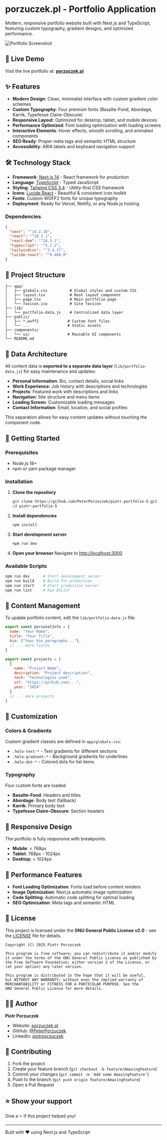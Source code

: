 # porzuczek.pl - Portfolio Application

Modern, responsive portfolio website built with Next.js and TypeScript, featuring custom typography, gradient designs, and optimized performance.

![Portfolio Screenshot](https://i.imgur.com/6BTF8QV.png)

## 🚀 Live Demo

Visit the live portfolio at: **[porzuczek.pl](http://porzuczek.pl)**

## ✨ Features

- **Modern Design**: Clean, minimalist interface with custom gradient color schemes
- **Custom Typography**: Four premium fonts (Basalte-Fond, Abordage, Karrik, Typefesse Claire-Obscure)
- **Responsive Layout**: Optimized for desktop, tablet, and mobile devices
- **Performance Optimized**: Font loading optimization with loading screens
- **Interactive Elements**: Hover effects, smooth scrolling, and animated components
- **SEO Ready**: Proper meta tags and semantic HTML structure
- **Accessibility**: ARIA labels and keyboard navigation support

## 🛠️ Technology Stack

- **Framework**: [Next.js 14](https://nextjs.org/) - React framework for production
- **Language**: [TypeScript](https://www.typescriptlang.org/) - Typed JavaScript
- **Styling**: [Tailwind CSS 3.4](https://tailwindcss.com/) - Utility-first CSS framework
- **Icons**: [Lucide React](https://lucide.dev/) - Beautiful & consistent icon toolkit
- **Fonts**: Custom WOFF2 fonts for unique typography
- **Deployment**: Ready for Vercel, Netlify, or any Node.js hosting

### Dependencies

```json
{
  "next": "^14.2.18",
  "react": "^18.3.1",
  "react-dom": "^18.3.1",
  "typescript": "^5.7.2",
  "tailwindcss": "^3.4.17",
  "lucide-react": "^0.460.0"
}
```

## 📁 Project Structure

```
├── app/
│   ├── globals.css          # Global styles and custom CSS
│   ├── layout.tsx           # Root layout component
│   ├── page.tsx             # Main portfolio page
│   └── favicon.ico          # Site favicon
├── lib/
│   └── portfolio-data.js    # Centralized data layer
├── public/
│   ├── *.woff2             # Custom font files
│   └── ...                 # Static assets
├── components/
│   └── ui/                 # Reusable UI components
└── README.md
```

## 🎨 Data Architecture

All content data is **exported to a separate data layer** (`lib/portfolio-data.js`) for easy maintenance and updates:

- **Personal Information**: Bio, contact details, social links
- **Work Experience**: Job history with descriptions and technologies
- **Projects**: Featured work with descriptions and links
- **Navigation**: Site structure and menu items
- **Loading Screen**: Customizable loading messages
- **Contact Information**: Email, location, and social profiles

This separation allows for easy content updates without touching the component code.

## 🚀 Getting Started

### Prerequisites

- Node.js 18+ 
- npm or yarn package manager

### Installation

1. **Clone the repository**
   ```bash
   git clone https://github.com/PeterPorzuczek/piotr-portfolio-5.git
   cd piotr-portfolio-5
   ```

2. **Install dependencies**
   ```bash
   npm install
   ```

3. **Start development server**
   ```bash
   npm run dev
   ```

4. **Open your browser**
   Navigate to [http://localhost:3000](http://localhost:3000)

### Available Scripts

```bash
npm run dev      # Start development server
npm run build    # Build for production
npm run start    # Start production server
npm run lint     # Run ESLint
```

## 📝 Content Management

To update portfolio content, edit the `lib/portfolio-data.js` file:

```javascript
export const personalInfo = {
  name: "Your Name",
  title: "Your Title",
  bio: ["Your bio paragraphs..."],
  // ... more fields
}

export const projects = [
  {
    name: "Project Name",
    description: "Project description",
    tech: "Technologies used",
    url: "https://github.com/...",
    year: "2024"
  }
  // ... more projects
]
```

## 🎨 Customization

### Colors & Gradients

Custom gradient classes are defined in `app/globals.css`:
- `.holo-text-*` - Text gradients for different sections
- `.holo-gradient-*` - Background gradients for underlines
- `.holo-dot-*` - Colored dots for list items

### Typography

Four custom fonts are loaded:
- **Basalte-Fond**: Headers and titles
- **Abordage**: Body text (fallback)
- **Karrik**: Primary body text
- **Typefesse Claire-Obscure**: Section headers

## 📱 Responsive Design

The portfolio is fully responsive with breakpoints:
- **Mobile**: < 768px
- **Tablet**: 768px - 1024px  
- **Desktop**: > 1024px

## 🔧 Performance Features

- **Font Loading Optimization**: Fonts load before content renders
- **Image Optimization**: Next.js automatic image optimization
- **Code Splitting**: Automatic code splitting for optimal loading
- **SEO Optimization**: Meta tags and semantic HTML

## 📄 License

This project is licensed under the **GNU General Public License v2.0** - see the [LICENSE](LICENSE) file for details.

```
Copyright (C) 2025 Piotr Porzuczek

This program is free software; you can redistribute it and/or modify
it under the terms of the GNU General Public License as published by
the Free Software Foundation; either version 2 of the License, or
(at your option) any later version.

This program is distributed in the hope that it will be useful,
but WITHOUT ANY WARRANTY; without even the implied warranty of
MERCHANTABILITY or FITNESS FOR A PARTICULAR PURPOSE. See the
GNU General Public License for more details.
```

## 👨‍💻 Author

**Piotr Porzuczek**
- Website: [porzuczek.pl](https://porzuczek.pl)
- GitHub: [@PeterPorzuczek](https://github.com/PeterPorzuczek)
- LinkedIn: [piotrporzuczek](https://linkedin.com/in/piotrporzuczek)

## 🤝 Contributing

1. Fork the project
2. Create your feature branch (`git checkout -b feature/AmazingFeature`)
3. Commit your changes (`git commit -m 'Add some AmazingFeature'`)
4. Push to the branch (`git push origin feature/AmazingFeature`)
5. Open a Pull Request

## ⭐ Show your support

Give a ⭐️ if this project helped you!

---

Built with ❤️ using Next.js and TypeScript 